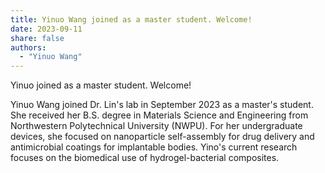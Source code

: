 ```yaml
---
title: Yinuo Wang joined as a master student. Welcome!
date: 2023-09-11
share: false
authors:
  - "Yinuo Wang"
---
```


Yinuo joined as a master student. Welcome!

<!--more-->

Yinuo Wang joined Dr. Lin's lab in September 2023 as a master's student. She received her B.S. degree in Materials Science and Engineering from Northwestern Polytechnical University (NWPU). For her undergraduate devices, she focused on nanoparticle self-assembly for drug delivery and antimicrobial coatings for implantable bodies. Yino's current research focuses on the biomedical use of hydrogel-bacterial composites.
